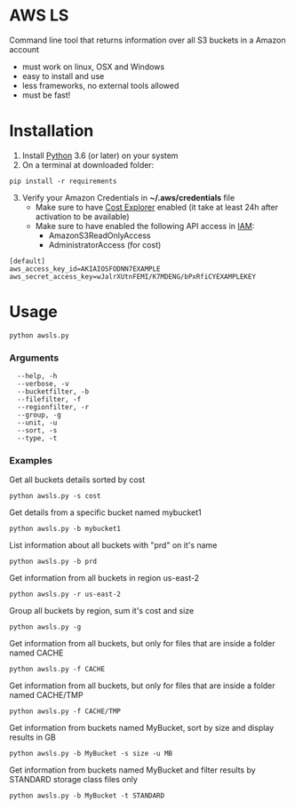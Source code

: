 # AWS LS
Command line tool that returns information over all S3 buckets in a Amazon account

* must work on linux, OSX and Windows
* easy to install and use
* less frameworks, no external tools allowed
* must be fast!

# Installation

1. Install [Python](https://www.python.org/downloads/) 3.6 (or later) on your system
2. On a terminal at downloaded folder:
```
pip install -r requirements
```
3. Verify your Amazon Credentials in **~/.aws/credentials** file
    * Make sure to have [Cost Explorer](https://console.aws.amazon.com/cost-reports/home) enabled (it take at least 24h after activation to be available)
    * Make sure to have enabled the following API access in [IAM](https://console.aws.amazon.com/iam/home):
      - AmazonS3ReadOnlyAccess
      - AdministratorAccess (for cost)   
```
[default]
aws_access_key_id=AKIAIOSFODNN7EXAMPLE
aws_secret_access_key=wJalrXUtnFEMI/K7MDENG/bPxRfiCYEXAMPLEKEY
```

# Usage
```
python awsls.py 
```
### Arguments
```
  --help, -h
  --verbose, -v
  --bucketfilter, -b
  --filefilter, -f
  --regionfilter, -r
  --group, -g
  --unit, -u
  --sort, -s
  --type, -t
```
### Examples
Get all buckets details sorted by cost
```
python awsls.py -s cost
```

Get details from a specific bucket named mybucket1
```
python awsls.py -b mybucket1
```

List information about all buckets with "prd" on it's name
```
python awsls.py -b prd
```

Get information from all buckets in region us-east-2
```
python awsls.py -r us-east-2
```

Group all buckets by region, sum it's cost and size
```
python awsls.py -g
```

Get information from all buckets, but only for files that are inside a folder named CACHE
```
python awsls.py -f CACHE
```

Get information from all buckets, but only for files that are inside a folder named CACHE/TMP
```
python awsls.py -f CACHE/TMP
```

Get information from buckets named MyBucket, sort by size and display results in GB
```
python awsls.py -b MyBucket -s size -u MB
```

Get information from buckets named MyBucket and filter results by STANDARD storage class files only
```
python awsls.py -b MyBucket -t STANDARD
```
